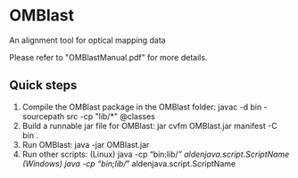 OMBlast
================
An alignment tool for optical mapping data

Please refer to "OMBlastManual.pdf" for more details. 

Quick steps
------------
1.	Compile the OMBlast package in the OMBlast folder:
javac -d bin -sourcepath src -cp "lib/*" @classes
2.	Build a runnable jar file for OMBlast:
jar cvfm OMBlast.jar manifest -C bin .
3.	Run OMBlast:
java -jar OMBlast.jar
4.	Run other scripts:
(Linux) 		java -cp “bin:lib/*” aldenjava.script.ScriptName
(Windows) 	java -cp “bin;lib/*” aldenjava.script.ScriptName

